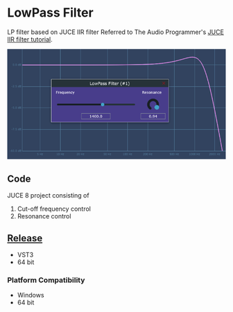 # LowPass Filter
 LP filter based on JUCE IIR filter
 Referred to The Audio Programmer's [JUCE IIR filter tutorial](https://youtu.be/YJ4YbV6TDo0).

![Low Cut screenshot](https://github.com/ethandjoseph/LowPass-Filter/blob/main/LowPass%20Filter%20plugin%20screenshot.png)

## Code
JUCE 8 project consisting of
1. Cut-off frequency control
2. Resonance control

## [Release](https://github.com/ethandjoseph/Gain-Plug/releases/tag/v0.1)
- VST3
- 64 bit

### Platform Compatibility
- Windows
- 64 bit
